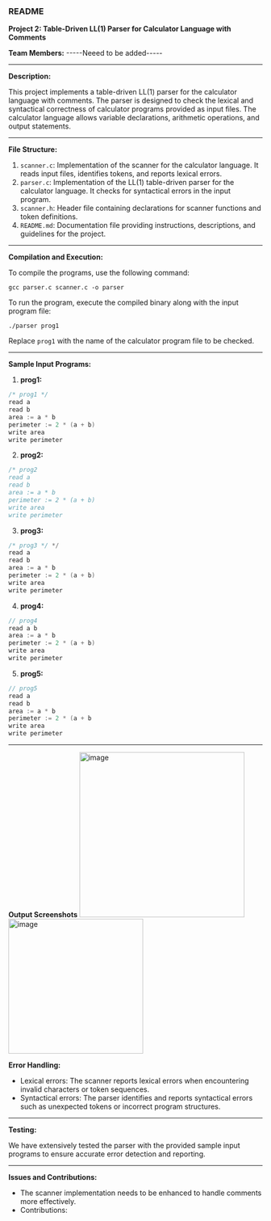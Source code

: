 ### README

**Project 2: Table-Driven LL(1) Parser for Calculator Language with Comments**

**Team Members:**
-----Neeed to be added-----

---

**Description:**

This project implements a table-driven LL(1) parser for the calculator language with comments. The parser is designed to check the lexical and syntactical correctness of calculator programs provided as input files. The calculator language allows variable declarations, arithmetic operations, and output statements.

---

**File Structure:**

1. `scanner.c`: Implementation of the scanner for the calculator language. It reads input files, identifies tokens, and reports lexical errors.
2. `parser.c`: Implementation of the LL(1) table-driven parser for the calculator language. It checks for syntactical errors in the input program.
3. `scanner.h`: Header file containing declarations for scanner functions and token definitions.
4. `README.md`: Documentation file providing instructions, descriptions, and guidelines for the project.

---

**Compilation and Execution:**

To compile the programs, use the following command:
```
gcc parser.c scanner.c -o parser
```

To run the program, execute the compiled binary along with the input program file:
```
./parser prog1
```
Replace `prog1` with the name of the calculator program file to be checked.

---

**Sample Input Programs:**

1. **prog1:**
```c
/* prog1 */
read a
read b
area := a * b
perimeter := 2 * (a + b)
write area
write perimeter
```

2. **prog2:**
```c
/* prog2
read a
read b
area := a * b
perimeter := 2 * (a + b)
write area
write perimeter
```

3. **prog3:**
```c
/* prog3 */ */
read a
read b
area := a * b
perimeter := 2 * (a + b)
write area
write perimeter
```

4. **prog4:**
```c
// prog4
read a b
area := a * b
perimeter := 2 * (a + b)
write area
write perimeter
```

5. **prog5:**
```c
// prog5
read a
read b
area := a * b
perimeter := 2 * (a + b
write area
write perimeter
```

---
**Output Screenshots**
<img width="327" alt="image" src="https://github.com/AileenDon/521_proj2/assets/158865231/dfe2dff7-978f-407f-946b-22bbe7979ecc">
<img width="267" alt="image" src="https://github.com/AileenDon/521_proj2/assets/158865231/01e13349-2ada-4568-8e64-c7531221cfa5">

**Error Handling:**

- Lexical errors: The scanner reports lexical errors when encountering invalid characters or token sequences.
- Syntactical errors: The parser identifies and reports syntactical errors such as unexpected tokens or incorrect program structures.

---

**Testing:**

We have extensively tested the parser with the provided sample input programs to ensure accurate error detection and reporting.

---

**Issues and Contributions:**

- The scanner implementation needs to be enhanced to handle comments more effectively.
- Contributions:
  
